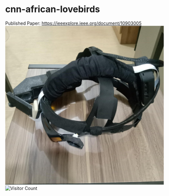 # cnn-african-lovebirds
Published Paper: https://ieeexplore.ieee.org/document/10903005
![Preview](images/smart_eyewear3.jpg?raw=true?v=2)
![Visitor Count](https://komarev.com/ghpvc/?username=swift27-29&style=flat-square&color=green)

